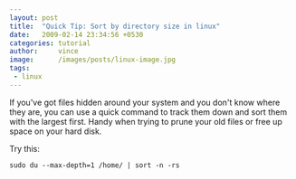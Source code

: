 ```yaml
---
layout: post
title:  "Quick Tip: Sort by directory size in linux"
date:   2009-02-14 23:34:56 +0530
categories: tutorial
author:     vince
image:      /images/posts/linux-image.jpg
tags:
 - linux
---
```


If you've got files hidden around your system and you don't know where they are, you can use a quick command to track them down and sort them with the largest first. Handy when trying to prune your old files or free up space on your hard disk.

Try this:

```
sudo du --max-depth=1 /home/ | sort -n -rs
```
